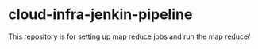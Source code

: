 # cloud-infra-jenkin-pipeline

This repository is for setting up map reduce jobs and run the map reduce/
